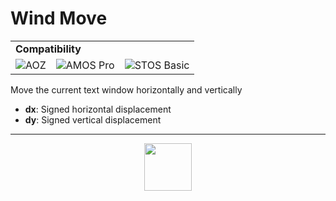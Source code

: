 # Wind Move
<table><tr><td colspan="4"><b>Compatibility</b></td></tr><tr><td><img src="https://drive.google.com/uc?export=view&id=1NbXQFq8_hw18wZSmQiAaH8PEkx0iN0ue" valign="center" all="AOZ" title="AOZ" /></td><td><img src="https://drive.google.com/uc?export=view&id=1fgABxUMBV1JldXUZcovQuoqBjafQ_Btp" valign="center" all="AMOS Pro" title="AMOS Pro" /></td><td><img src="https://drive.google.com/uc?export=view&id=1YiDmYuEGGLI5L_TGXG6XhiBEmfEpsEcE" valign="center" all="STOS Basic" title="STOS Basic" /></td></tr></table>

Move the current text window horizontally and vertically
- **dx**: Signed horizontal displacement
- **dy**: Signed vertical displacement
---
<p align="center"><img valign="middle" width="76px" src="https://drive.google.com/uc?export=view&id=1c2KO0LJpvMS9X9CAGV6dOfciR7OWhdKA" /></p>